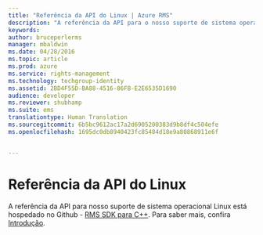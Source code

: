 ```yaml
---
title: "Referência da API do Linux | Azure RMS"
description: "A referência da API para o nosso suporte de sistema operacional Linux está hospedada no Github de Linux."
keywords: 
author: bruceperlerms
manager: mbaldwin
ms.date: 04/28/2016
ms.topic: article
ms.prod: azure
ms.service: rights-management
ms.technology: techgroup-identity
ms.assetid: 2BD4F55D-BA88-4516-86FB-E2E6535D1690
audience: developer
ms.reviewer: shubhamp
ms.suite: ems
translationtype: Human Translation
ms.sourcegitcommit: 6b5bc9612ac17a2d6905200383d9b8df4c504efe
ms.openlocfilehash: 1695dc0db8940423fc85484d18e9a80868911e6f


---
```


# Referência da API do Linux

A referência da API para nosso suporte de sistema operacional Linux está hospedado no Github - [RMS SDK para C++](http://azuread.github.io/rms-sdk-for-cpp/annotated.html). Para saber mais, confira [Introdução](get-started.md).

 

 






<!--HONumber=Jun16_HO4-->


